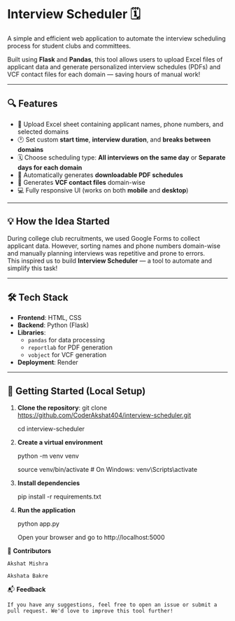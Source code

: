 # Interview Scheduler 🗓️

A simple and efficient web application to automate the interview scheduling process for student clubs and committees.

Built using **Flask** and **Pandas**, this tool allows users to upload Excel files of applicant data and generate personalized interview schedules (PDFs) and VCF contact files for each domain — saving hours of manual work!

---

## 🔍 Features

- 📁 Upload Excel sheet containing applicant names, phone numbers, and selected domains  
- 🕐 Set custom **start time**, **interview duration**, and **breaks between domains**  
- 🗓️ Choose scheduling type: **All interviews on the same day** or **Separate days for each domain**  
- 📄 Automatically generates **downloadable PDF schedules**  
- 📇 Generates **VCF contact files** domain-wise  
- 💻 Fully responsive UI (works on both **mobile** and **desktop**)

---

## 💡 How the Idea Started

During college club recruitments, we used Google Forms to collect applicant data. However, sorting names and phone numbers domain-wise and manually planning interviews was repetitive and prone to errors.  
This inspired us to build **Interview Scheduler** — a tool to automate and simplify this task!

---

## 🛠 Tech Stack

- **Frontend**: HTML, CSS  
- **Backend**: Python (Flask)  
- **Libraries**: 
  - `pandas` for data processing  
  - `reportlab` for PDF generation  
  - `vobject` for VCF generation  
- **Deployment**: Render

---

## 🚀 Getting Started (Local Setup)

1. **Clone the repository**:
   git clone https://github.com/CoderAkshat404/interview-scheduler.git

   cd interview-scheduler

2. **Create a virtual environment**

    python -m venv venv

    source venv/bin/activate  # On Windows: venv\Scripts\activate

3. **Install dependencies**

    pip install -r requirements.txt


4. **Run the application**

    python app.py

    Open your browser and go to http://localhost:5000


🤝 **Contributors**

    Akshat Mishra

    Akshata Bakre

📬 **Feedback**

    If you have any suggestions, feel free to open an issue or submit a pull request. We'd love to improve this tool further!